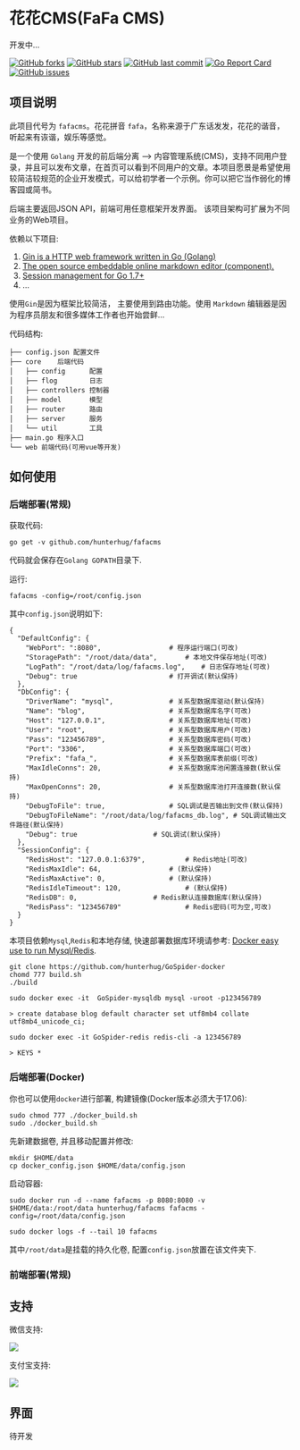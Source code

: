 # 花花CMS(FaFa CMS)

开发中...

[![GitHub forks](https://img.shields.io/github/forks/hunterhug/fafacms.svg?style=social&label=Forks)](https://github.com/hunterhug/fafacms/network)
[![GitHub stars](https://img.shields.io/github/stars/hunterhug/fafacms.svg?style=social&label=Stars)](https://github.com/hunterhug/fafacms/stargazers)
[![GitHub last commit](https://img.shields.io/github/last-commit/hunterhug/fafacms.svg)](https://github.com/hunterhug/fafacms)
[![Go Report Card](https://goreportcard.com/badge/github.com/hunterhug/fafacms)](https://goreportcard.com/report/github.com/hunterhug/fafacms)
[![GitHub issues](https://img.shields.io/github/issues/hunterhug/fafacms.svg)](https://github.com/hunterhug/fafacms/issues)


## 项目说明

此项目代号为 `fafacms`。花花拼音 `fafa`，名称来源于广东话发发，花花的谐音，听起来有诙谐，娱乐等感觉。

是一个使用 `Golang` 开发的前后端分离 --> 内容管理系统(CMS)，支持不同用户登录，并且可以发布文章，在首页可以看到不同用户的文章。本项目愿景是希望使用较简洁较规范的企业开发模式，可以给初学者一个示例。你可以把它当作弱化的博客园或简书。

后端主要返回JSON API，前端可用任意框架开发界面。 该项目架构可扩展为不同业务的Web项目。

依赖以下项目:

1. [Gin is a HTTP web framework written in Go (Golang)](https://github.com/gin-gonic/gin)
2. [The open source embeddable online markdown editor (component).](https://github.com/pandao/editor.md)
3. [Session management for Go 1.7+](https://github.com/alexedwards/scs)
4. ...

使用`Gin`是因为框架比较简洁， 主要使用到路由功能。使用 `Markdown` 编辑器是因为程序员朋友和很多媒体工作者也开始尝鲜...

代码结构:

```
├── config.json 配置文件
├── core    后端代码
│   ├── config      配置
│   ├── flog        日志
│   ├── controllers 控制器
│   ├── model       模型
│   ├── router      路由
│   ├── server      服务
│   └── util        工具
├── main.go 程序入口
└── web 前端代码(可用vue等开发)
```

## 如何使用

### 后端部署(常规)

获取代码:

```
go get -v github.com/hunterhug/fafacms
```

代码就会保存在`Golang GOPATH`目录下.

运行:

```
fafacms -config=/root/config.json
```

其中`config.json`说明如下:

```
{
  "DefaultConfig": {
    "WebPort": ":8080", 				# 程序运行端口(可改)
    "StoragePath": "/root/data/data",  		# 本地文件保存地址(可改)
    "LogPath": "/root/data/log/fafacms.log", 	# 日志保存地址(可改)
    "Debug": true   					# 打开调试(默认保持)
  },
  "DbConfig": {
    "DriverName": "mysql",  			# 关系型数据库驱动(默认保持)
    "Name": "blog", 					# 关系型数据库名字(可改)
    "Host": "127.0.0.1", 				# 关系型数据库地址(可改)
    "User": "root", 					# 关系型数据库用户(可改)
    "Pass": "123456789", 				# 关系型数据库密码(可改)
    "Port": "3306", 					# 关系型数据库端口(可改)
    "Prefix": "fafa_", 					# 关系型数据库表前缀(可改)
    "MaxIdleConns": 20, 				# 关系型数据库池闲置连接数(默认保持)
    "MaxOpenConns": 20, 				# 关系型数据库池打开连接数(默认保持)
    "DebugToFile": true, 				# SQL调试是否输出到文件(默认保持)
    "DebugToFileName": "/root/data/log/fafacms_db.log", # SQL调试输出文件路径(默认保持)
    "Debug": true 					# SQL调试(默认保持)
  },
  "SessionConfig": {
    "RedisHost": "127.0.0.1:6379", 			# Redis地址(可改)
    "RedisMaxIdle": 64, 				# (默认保持)
    "RedisMaxActive": 0, 				# (默认保持)
    "RedisIdleTimeout": 120, 				# (默认保持)
    "RedisDB": 0, 					# Redis默认连接数据库(默认保持)
    "RedisPass": "123456789"   				# Redis密码(可为空,可改)
  }
}
```

本项目依赖`Mysql`,`Redis`和本地存储, 快速部署数据库环境请参考: [Docker easy use to run  Mysql/Redis](https://github.com/hunterhug/GoSpider-docker).

```
git clone https://github.com/hunterhug/GoSpider-docker
chomd 777 build.sh
./build

sudo docker exec -it  GoSpider-mysqldb mysql -uroot -p123456789

> create database blog default character set utf8mb4 collate utf8mb4_unicode_ci;

sudo docker exec -it GoSpider-redis redis-cli -a 123456789

> KEYS *
```

### 后端部署(Docker)

你也可以使用`docker`进行部署, 构建镜像(Docker版本必须大于17.06):

```
sudo chmod 777 ./docker_build.sh
sudo ./docker_build.sh
````

先新建数据卷, 并且移动配置并修改:

```
mkdir $HOME/data
cp docker_config.json $HOME/data/config.json
```

启动容器:

```
sudo docker run -d --name fafacms -p 8080:8080 -v $HOME/data:/root/data hunterhug/fafacms fafacms -config=/root/data/config.json

sudo docker logs -f --tail 10 fafacms
```

其中`/root/data`是挂载的持久化卷, 配置`config.json`放置在该文件夹下.

### 前端部署(常规)

## 支持

微信支持:

![](/support/weixin.jpg)

支付宝支持:

![](/support/alipay.png)


## 界面

待开发
